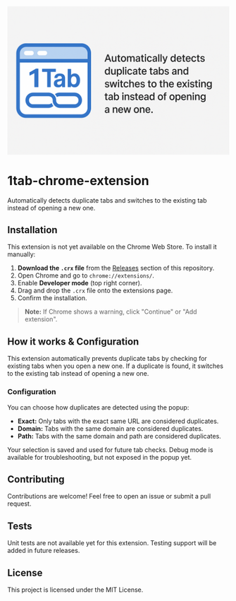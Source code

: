 ![banner-en-full.png](media/banner-en-full.png)

# 1tab-chrome-extension

Automatically detects duplicate tabs and switches to the existing tab instead of opening a new one.

## Installation

This extension is not yet available on the Chrome Web Store. To install it manually:

1. **Download the `.crx` file** from the [Releases](https://github.com/wollanup/1tab-chrome-extension/releases) section of this repository.
2. Open Chrome and go to `chrome://extensions/`.
3. Enable **Developer mode** (top right corner).
4. Drag and drop the `.crx` file onto the extensions page.
5. Confirm the installation.

> **Note:** If Chrome shows a warning, click "Continue" or "Add extension".

## How it works & Configuration

This extension automatically prevents duplicate tabs by checking for existing tabs when you open a new one. If a duplicate is found, it switches to the existing tab instead of opening a new one.

### Configuration
You can choose how duplicates are detected using the popup:
- **Exact:** Only tabs with the exact same URL are considered duplicates.
- **Domain:** Tabs with the same domain are considered duplicates.
- **Path:** Tabs with the same domain and path are considered duplicates.

Your selection is saved and used for future tab checks. Debug mode is available for troubleshooting, but not exposed in the popup yet.

## Contributing

Contributions are welcome! Feel free to open an issue or submit a pull request.

## Tests

Unit tests are not available yet for this extension. Testing support will be added in future releases.


## License

This project is licensed under the MIT License.
